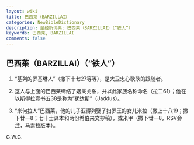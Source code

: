 ```yaml
---
layout: wiki
title: 巴西莱（BARZILLAI）
categories: NewBibleDictionary
description: 圣经新词典: 巴西莱（BARZILLAI）（“铁人”）
keywords: 巴西莱, BARZILLAI
comments: false
---
```


## 巴西莱（BARZILLAI）（“铁人”）

1. “基列的罗基琳人”（撒下十七27等等），是大卫忠心耿耿的跟随者。

2. 这人与上面的巴西莱缔结了姻亲关系，并以此家族名称命名（拉二61）；他在以斯得拉壹书五38是称为“犹达斯”（Jaddus）。

3. “米何拉人”巴西莱，他的儿子亚得列娶了扫罗王的女儿米拉（撒上十八19；撒下廿一8；七十士译本和两份希伯来文抄稿），或米甲（撒下廿一8，RSV旁注，马索拉版本）。

G.W.G.






